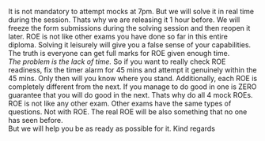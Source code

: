 It is not mandatory to attempt mocks at 7pm. But we will solve it in real time
during the session. Thats why we are releasing it 1 hour before. We will
freeze the form submissions during the solving session and then reopen it
later.
ROE is not like other exams you have done so far in this entire diploma.
Solving it leisurely will give you a false sense of your capabilities.  
The truth is everyone can get full marks for ROE given enough time.  
_The problem is the lack of time._
So if you want to really check ROE readiness, fix the timer alarm for 45 mins
and attempt it genuinely within the 45 mins. Only then will you know where you
stand.
Additionally, each ROE is completely different from the next. If you manage to
do good in one is ZERO guarantee that you will do good in the next.
Thats why do all 4 mock ROEs. ROE is not like any other exam. Other exams have
the same types of questions. Not with ROE.
The real ROE will be also something that no one has seen before.  
But we will help you be as ready as possible for it.
Kind regards